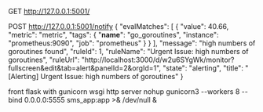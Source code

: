 GET http://127.0.0.1:5001/

POST http://127.0.0.1:5001/notify
{
  "evalMatches": [
    {
      "value": 40.66,
      "metric": "metric",
      "tags": {
        "__name__": "go_goroutines",
        "instance": "prometheus:9090",
        "job": "prometheus"
      }
    }
  ],
  "message": "high numbers of goroutines found",
  "ruleId": 1,
  "ruleName": "Urgent Issue: high numbers of goroutines",
  "ruleUrl": "http://localhost:3000/d/w2u6SYgWk/monitor?fullscreen&edit&tab=alert&panelId=2&orgId=1",
  "state": "alerting",
  "title": "[Alerting] Urgent Issue: high numbers of goroutines"
}

front flask with gunicorn wsgi http server
nohup gunicorn3 --workers 8 --bind 0.0.0.0:5555 sms_app:app >& /dev/null &

